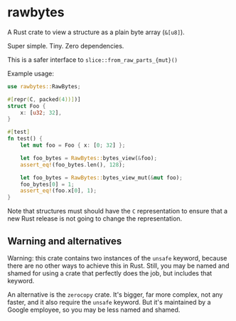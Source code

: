 # rawbytes

A Rust crate to view a structure as a plain byte array (`&[u8]`).

Super simple. Tiny. Zero dependencies.

This is a safer interface to `slice::from_raw_parts_{mut}()`

Example usage:

```rust
use rawbytes::RawBytes;

#[repr(C, packed(4))])]
struct Foo {
    x: [u32; 32],
}

#[test]
fn test() {
    let mut foo = Foo { x: [0; 32] };

    let foo_bytes = RawBytes::bytes_view(&foo);
    assert_eq!(foo_bytes.len(), 128);

    let foo_bytes = RawBytes::bytes_view_mut(&mut foo);
    foo_bytes[0] = 1;
    assert_eq!(foo.x[0], 1);
}
```

Note that structures must should have the `C` representation to ensure that a new Rust release is not going to change the representation.

## Warning and alternatives

Warning: this crate contains two instances of the `unsafe` keyword, because there are no other ways to achieve this in Rust. Still, you may be named and shamed for using a crate that perfectly does the job, but includes that keyword.

An alternative is the `zerocopy` crate. It's bigger, far more complex, not any faster, and it also require the `unsafe` keyword. But it's maintained by a Google employee, so you may be less named and shamed.